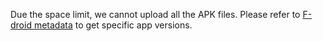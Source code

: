 Due the space limit, we cannot upload all the APK files. Please refer to [F-droid metadata](https://gitlab.com/fdroid/fdroiddata) to get specific app versions.
